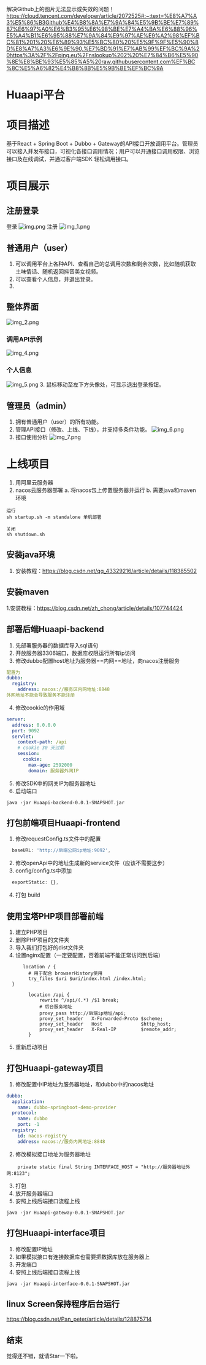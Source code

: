 解决Github上的图片无法显示或失效的问题！https://cloud.tencent.com/developer/article/2072525#:~:text=%E8%A7%A3%E5%86%B3Github%E4%B8%8A%E7%9A%84%E5%9B%BE%E7%89%87%E6%97%A0%E6%B3%95%E6%98%BE%E7%A4%BA%E6%88%96%E5%A4%B1%E6%95%88%E7%9A%84%E9%97%AE%E9%A2%98%EF%BC%81%201%20%E6%89%93%E5%BC%80%20%E5%9F%9F%E5%90%8D%E8%A7%A3%E6%9E%90,%E7%BD%91%E7%AB%99%EF%BC%9A%20https%3A%2F%2Fping.eu%2Fnslookup%202%20%E7%84%B6%E5%90%8E%E8%BE%93%E5%85%A5%20raw.githubusercontent.com%EF%BC%8C%E5%A6%82%E4%B8%8B%E5%9B%BE%EF%BC%9A
# Huaapi平台
# 项目描述
基于React + Spring Boot + Dubbo + Gateway的API接口开放调用平台。管理员可以接入并发布接口，可视化各接口调用情况；用户可以开通接口调用权限、浏览接口及在线调试，并通过客户端SDK 轻松调用接口。

# 项目展示
## 注册登录
登录
![img.png](img/img.png)
注册
![img_1.png](img/img_1.png)
## 普通用户（user）
1. 可以调用平台上各种API、查看自己的总调用次数和剩余次数，比如随机获取土味情话、随机返回抖音美女视频。
2. 可以查看个人信息，并退出登录。
3. 
## 整体界面
![img_2.png](img/img_2.png)
### 调用API示例
![img_4.png](img/img_4.png)
### 个人信息
![img_5.png](img/img_5.png)
3. 鼠标移动至左下方头像处，可显示退出登录按钮。
## 管理员（admin）
1. 拥有普通用户（user）的所有功能。
2. 管理API接口（修改、上线、下线），并支持多条件功能。
![img_6.png](img/img_6.png)
3. 接口使用分析
![img_7.png](img/img_7.png)

# 上线项目
1. 用阿里云服务器
2. nacos云服务器部署
   a. 将nacos包上传置服务器并运行
   b. 需要java和maven环境
```
运行
sh startup.sh -m standalone 单机部署

关闭
sh shutdown.sh
```
## 安装java环境
1. 安装教程：https://blog.csdn.net/qq_43329216/article/details/118385502
## 安装maven
1.安装教程：https://blog.csdn.net/zh_chong/article/details/107744424

## 部署后端Huaapi-backend
1. 先部署服务器的数据库导入sql语句
2. 开放服务器3306端口，数据库权限运行所有ip访问
3. 修改dubbo配置host地址为服务器==内网==地址，向nacos注册服务
```yml
配置为
dubbo:
  registry:
    address: nacos://服务区内网地址:8848
外网地址不能会导致服务不能注册
```
4. 修改cookie的作用域
```yml
server:
  address: 0.0.0.0
  port: 9092
  servlet:
    context-path: /api
    # cookie 30 天过期
    session:
      cookie:
        max-age: 2592000
        domain: 服务器外网IP
```
5. 修改SDK中的网关IP为服务器地址
5. 启动端口
```
java -jar Huaapi-backend-0.0.1-SNAPSHOT.jar 
```

## 打包前端项目Huaapi-frontend
1. 修改requestConfig.ts文件中的配置
```ts
  baseURL: 'http://后端公网ip地址:9092',
```
2. 修改openApi中的地址生成新的service文件（应该不需要这步）
3. config/config.ts中添加
```ts
  exportStatic: {},
```
4. 打包 build
## 使用宝塔PHP项目部署前端
1. 建立PHP项目
2. 删除PHP项目的文件夹
3. 导入我们打包好的dist文件夹
4. 设置nginx配置（一定要配置，否着前端不能正常访问到后端）
```
      location / {
        # 用于配合 browserHistory使用
        try_files $uri $uri/index.html /index.html;
  }
    
        location /api {
            rewrite ^/api/(.*) /$1 break;
            # 后台服务地址
            proxy_pass http://后端ip地址/api;
            proxy_set_header   X-Forwarded-Proto $scheme;
            proxy_set_header   Host              $http_host;
            proxy_set_header   X-Real-IP         $remote_addr;
        }
```
5. 重新启动项目


## 打包Huaapi-gateway项目
1. 修改配置中IP地址为服务器地址，和dubbo中的nacos地址
```yml
dubbo:
  application:
    name: dubbo-springboot-demo-provider
  protocol:
    name: dubbo
    port: -1
  registry:
    id: nacos-registry
    address: nacos://服务内网地址:8848
```
2. 修改模拟接口地址为服务器地址
```
    private static final String INTERFACE_HOST = "http://服务器地址外网:8123";
```
3. 打包
4. 放开服务器端口
5. 安照上线后端接口流程上线
```
java -jar Huaapi-gateway-0.0.1-SNAPSHOT.jar
```
## 打包Huaapi-interface项目
1. 修改配置IP地址
2. 如果模拟接口有连接数据库也需要把数据库放在服务器上
3. 开发端口
4. 安照上线后端接口流程上线
```
java -jar Huaapi-interface-0.0.1-SNAPSHOT.jar
```



## linux Screen保持程序后台运行
https://blog.csdn.net/Pan_peter/article/details/128875714

## 结束
觉得还不错，就请Star一下啦。
